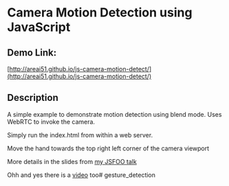 # Camera Motion Detection using JavaScript

## Demo Link:

[http://areai51.github.io/js-camera-motion-detect/](http://areai51.github.io/js-camera-motion-detect/)

## Description

A simple example to demonstrate motion detection using blend mode. 
Uses WebRTC to invoke the camera.

Simply run the index.html from within a web server.

Move the hand towards the top right left corner of the camera viewport

More details in the slides from [my JSFOO talk](http://www.slideshare.net/vincirufus/gesture-based-interactions-in-javascript)

Ohh and yes there is a [video](https://www.youtube.com/watch?v=7Yvt45FJ3R4) too# gesture_detection
